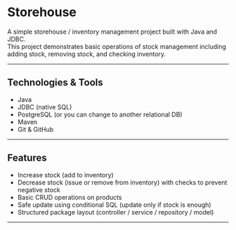 # Storehouse

A simple storehouse / inventory management project built with Java and JDBC.  
This project demonstrates basic operations of stock management including adding stock, removing stock, and checking inventory.

---

## Technologies & Tools

- Java  
- JDBC (native SQL)  
- PostgreSQL (or you can change to another relational DB)  
- Maven  
- Git & GitHub  

---

## Features

- Increase stock (add to inventory)  
- Decrease stock (issue or remove from inventory) with checks to prevent negative stock  
- Basic CRUD operations on products  
- Safe update using conditional SQL (update only if stock is enough)  
- Structured package layout (controller / service / repository / model)  

---



